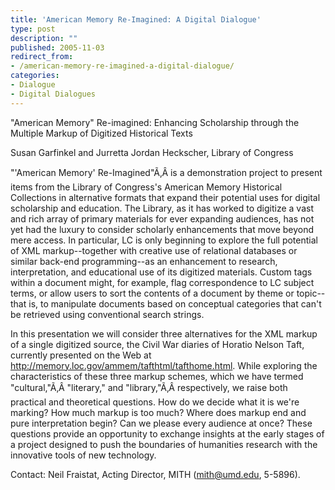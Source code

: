 ```yaml
---
title: 'American Memory Re-Imagined: A Digital Dialogue'
type: post
description: ""
published: 2005-11-03
redirect_from: 
- /american-memory-re-imagined-a-digital-dialogue/
categories:
- Dialogue
- Digital Dialogues
---
```

"American Memory" Re-imagined: Enhancing Scholarship through the Multiple Markup of Digitized Historical Texts

Susan Garfinkel and Jurretta Jordan Heckscher, Library of Congress

"'American Memory' Re-Imagined"Ã‚Â is a demonstration project to present items from the Library of Congress's American Memory Historical Collections in alternative formats that expand their potential uses for digital scholarship and education. The Library, as it has worked to digitize a vast and rich array of primary materials for ever expanding audiences, has not yet had the luxury to consider scholarly enhancements that move beyond mere access. In particular, LC is only beginning to explore the full potential of XML markup--together with creative use of relational databases or similar back-end programming--as an enhancement to research, interpretation, and educational use of its digitized materials. Custom tags within a document might, for example, flag correspondence to LC subject terms, or allow users to sort the contents of a document by theme or topic--that is, to manipulate documents based on conceptual categories that can't be retrieved using conventional search strings.

In this presentation we will consider three alternatives for the XML markup of a single digitized source, the Civil War diaries of Horatio Nelson Taft, currently presented on the Web at http://memory.loc.gov/ammem/tafthtml/tafthome.html. While exploring the characteristics of these three markup schemes, which we have termed "cultural,"Ã‚Â "literary," and "library,"Ã‚Â respectively, we raise both practical and theoretical questions. How do we decide what it is we're marking? How much markup is too much? Where does markup end and pure interpretation begin? Can we please every audience at once? These questions provide an opportunity to exchange insights at the early stages of a project designed to push the boundaries of humanities research with the innovative tools of new technology.

Contact: Neil Fraistat, Acting Director, MITH (mith@umd.edu, 5-5896).
